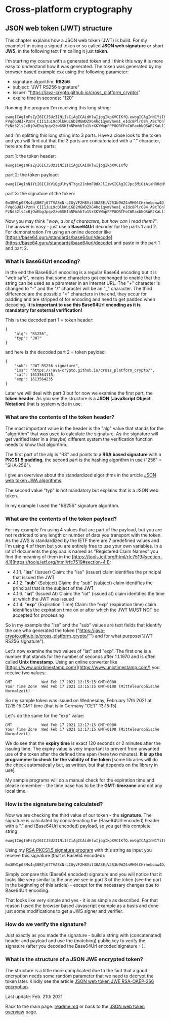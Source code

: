 # Cross-platform cryptography

## JSON web token (JWT) structure

This chapter explains how a JSON web token (JWT) is build. For my example I'm using a signed token or so called **JSON web signature** or short **JWS**, in the following text I'm calling it just **token**.

I'm starting my course with a generated token and I think this way it is more easy to understand how it was generated. The token was generated by my browser based example [xxx](xxx) using the following parameter:

* signature algorithm: **RS256**
* subject: "JWT RS256 signature"
* issuer: "https://java-crypto.github.io/cross_platform_crypto/"
* expire time in seconds: "120"

Running the program I'm receiving this long string:

```plaintext
ewogICAgImFsZyI6ICJSUzI1NiIsCiAgICAidHlwIjogIkpXVCIKfQ.ewogICAgInN1YiI6ICJKV1QgUlMyNTYgc2lnbmF0dXJlIiwKICAgICJpc3MiOiAiaHR0cHM6Ly9qYXZhLWNyeXB0by5naXRodWIuaW8vY3Jvc3NfcGxhdGZvcm1fY3J5cHRvLyIsCiAgICAiaWF0IjogMTYxMzU2NDExNSwKICAgICJleHAiOiAxNjEzNTY0MjM1Cn0.0m3BW1p03Ms4qS0B7j67TVA8xNrLIGyVF2H8Vit30ABEiV2S3b9WZ4nMH0lCHrhebonw4D_tFf3slpWFkGl3aA5M_RmdbugcgulKl1EZFZL_j4l3bOvMvSZf2orXHdEx0r0vGHd0OM2D_oF97mfGyw0nvMZrDwosNqdEkzEsnvr9N-FVqdGUdJkPznH_CII1JuL9cQlkWuiGD2MGWDZXG4hq1qymVhem1_eIdc8PlrO84_A9cTOnlsJI5FxaUrMtfEuDwvrstZiKN-PzNd32lsJxBjOwEbgJpqv2zw6SKfnNMmhbTu1VrXKYWapFPPUORfFoCWRaxbNQSWR2KaLlIQ

```

and I'm splitting this long string into 3 parts. Have a close look to the token and you will find out that the 3 parts are concatenated with a "." character, here are the three parts:

part 1: the token header:
```plaintext
ewogICAgImFsZyI6ICJSUzI1NiIsCiAgICAidHlwIjogIkpXVCIKfQ
```

part 2: the token payload:
```plaintext
ewogICAgInN1YiI6ICJKV1QgUlMyNTYgc2lnbmF0dXJlIiwKICAgICJpc3MiOiAiaHR0cHM6Ly9qYXZhLWNyeXB0by5naXRodWIuaW8vY3Jvc3NfcGxhdGZvcm1fY3J5cHRvLyIsCiAgICAiaWF0IjogMTYxMzU2NDExNSwKICAgICJleHAiOiAxNjEzNTY0MjM1Cn0
```

part 3: the signature of the token:
```plaintext
0m3BW1p03Ms4qS0B7j67TVA8xNrLIGyVF2H8Vit30ABEiV2S3b9WZ4nMH0lCHrhebonw4D_tFf3slpWFkGl3aA5M_RmdbugcgulKl1EZFZL_j4l3bOvMvSZf2orXHdEx0r0vGHd0OM2D_oF97mfGyw0nvMZrDwosNqdEkzEsnvr9N-FVqdGUdJkPznH_CII1JuL9cQlkWuiGD2MGWDZXG4hq1qymVhem1_eIdc8PlrO84_A9cTOnlsJI5FxaUrMtfEuDwvrstZiKN-PzNd32lsJxBjOwEbgJpqv2zw6SKfnNMmhbTu1VrXKYWapFPPUORfFoCWRaxbNQSWR2KaLlIQ
```

Now you may think "*wow, a lot of characters, but how can I read them?*". The answer is easy - just use a **Base64Url** decoder for the parts 1 and 2. For demonstration I'm using an online decoder like [https://base64.guru/standards/base64url/decode](https://base64.guru/standards/base64url/decode) and paste in the part 1 and part 2.

### What is Base64Url encoding?

In the end the Base64Url encoding is a regular Base64 encoding but it is "web safe", means that some characters got exchanged to enable that the string can be used as a parameter in an internet URL. The "+" character is changed to "-" and the "/" character will be an "_" character. The third difference are the possible "=" characters in the end, they occur for padding and are stripped of for encoding and need to get padded when decoding. **It is important to use this Base64Url encoding as it is mandatory for external verification!**

This is the decoded part 1 = token header:
```plaintext
{
    "alg": "RS256",
    "typ": "JWT"
}
```

and here is the decoded part 2 = token payload:
```plaintext
{
    "sub": "JWT RS256 signature",
    "iss": "https://java-crypto.github.io/cross_platform_crypto/",
    "iat": 1613564115,
    "exp": 1613564235
}
```

Later we will deal with part 3 but for now we examine the first part, the **token header**. As you see the structure is a **JSON** (**JavaScript Object Notation**) that is system wide in use.

### What are the contents of the token header?

The most important value in the header is the "alg" value that stands for the "algorithm" that was used to calculate the signature. As the signature will get verified later in a (maybe) different system the verification function needs to know that algorithm. 

The first part of the alg is "RS" and points to a **RSA based signature** with a **PKCS1.5 padding**, the second part is the hashing algorithm in use ("256" = "SHA-256").

I give an overview about the standardized algorithms in the article [JSON web token JWA algorithms](json_web_token_jwa_algorithms.md).

The second value "typ" is not mandatory but explains that is a JSON web token.

In my example I used the "RS256" signature algorithm.

### What are the contents of the token payload?

For my example I'm using 4 values that are part of the payload, but you are not restricted to any length or number of data you transport with the token. As the JWS is standardized by the IETF there are 7 predefined values  and I'm using 4 of them but you are entirely free to use your own variables. In a lot of documents the payload is named as "Registered Claim Names" you find the meaning of them in the [https://tools.ietf.org/html/rfc7519#section-4.1](https://tools.ietf.org/html/rfc7519#section-4.1):

* 4.1.1. "**iss**" (Issuer) Claim: the "iss" (issuer) claim identifies the principal that issued the JWT
* 4.1.2. "**sub**" (Subject) Claim: the "sub" (subject) claim identifies the principal that is the  subject of the JWT
* 4.1.6. "**iat**" (Issued At) Claim: the "iat" (issued at) claim identifies the time at which the JWT was issued
* 4.1.4. "**exp**" (Expiration Time) Claim: the "exp" (expiration time) claim identifies the expiration time on or after which the JWT MUST NOT be accepted for processing

So in my example the "iss" and the "sub" values are text fields that identify the one who generated the token ("https://java-crypto.github.io/cross_platform_crypto/"") and for what purpose("JWT RS256 signature").

Let's now examine the two values of "iat" and "exp". The first one is a number that stands for the number of seconds after 1.1.1970 and is often called **Unix timestamp**. Using an online converter like [https://www.unixtimestamp.com/](https://www.unixtimestamp.com/) you receive two values:

```plaintext
GMT 	        Wed Feb 17 2021 12:15:15 GMT+0000
Your Time Zone 	Wed Feb 17 2021 13:15:15 GMT+0100 (Mitteleuropäische Normalzeit)
```

So my sample token was issued on Wednesday, February 17th 2021 at 12:15:15 GMT time (that is in Germany "CET" 13:15:15).

Let's do the same for the "exp" value:

```plaintext
GMT 	        Wed Feb 17 2021 12:17:15 GMT+0000
Your Time Zone 	Wed Feb 17 2021 13:17:15 GMT+0100 (Mitteleuropäische Normalzeit)
```

We do see that the **expiry time** is exact 120 seconds or 2 minutes after the issuing time. The expiry value is very important to prevent from unwanted use of the token after the defined time span (here two minutes). **It is up the programmer to check for the validity of the token** [some libraries will do the check automatically but, as written, but that depends on the library in use].

My sample programs will do a manual check for the expiration time and please remember - the time base has to be the **GMT-timezone** and not any local time.

### How is the signature being calculated?

Now we are checking the third value of our token - the **signature**. The signature is calculated by concatenating the (Base64Url encoded) header with a "." and (Base64Url encoded) payload, so you get this complete string:

```plaintext
ewogICAgImFsZyI6ICJSUzI1NiIsCiAgICAidHlwIjogIkpXVCIKfQ.ewogICAgInN1YiI6ICJKV1QgUlMyNTYgc2lnbmF0dXJlIiwKICAgICJpc3MiOiAiaHR0cHM6Ly9qYXZhLWNyeXB0by5naXRodWIuaW8vY3Jvc3NfcGxhdGZvcm1fY3J5cHRvLyIsCiAgICAiaWF0IjogMTYxMzU2NDExNSwKICAgICJleHAiOiAxNjEzNTY0MjM1Cn0

```

Using my [RSA PKCS1.5 signature program](https://java-crypto.github.io/cross_platform_crypto/RsaSignatureString/rsasignaturestringsign.html) with this string as input you receive this signature (that is Base64 encoded):

```plaintext
0m3BW1p03Ms4qS0B7j67TVA8xNrLIGyVF2H8Vit30ABEiV2S3b9WZ4nMH0lCHrhebonw4D/tFf3slpWFkGl3aA5M/RmdbugcgulKl1EZFZL/j4l3bOvMvSZf2orXHdEx0r0vGHd0OM2D/oF97mfGyw0nvMZrDwosNqdEkzEsnvr9N+FVqdGUdJkPznH/CII1JuL9cQlkWuiGD2MGWDZXG4hq1qymVhem1/eIdc8PlrO84/A9cTOnlsJI5FxaUrMtfEuDwvrstZiKN+PzNd32lsJxBjOwEbgJpqv2zw6SKfnNMmhbTu1VrXKYWapFPPUORfFoCWRaxbNQSWR2KaLlIQ==

```

Simply compare this (Base64 encoded) signature and you will notice that it looks like very similar to the one we see in part 3 of the token (see the part in the beginning of this article) - except for the necessary changes due to Base64Url encoding.

That looks like very simple and yes - it is as simple as described. For that reason I used the browser based Javascript example as a basis and done just some modifications to get a JWS signer and verifier.

### How do we verify the signature?

Just exactly as you made the signature - build a string with (concatenated) header and payload and use the (matching) public key to verify the signature (after you decoded the Base64Url encoded signature :-).

### What is the structure of a JSON JWE encrypted token?

The structure is a little more complicated due to the fact that a good encryption needs some random parameter that we need to decrypt the token later. Kindly see the article [JSON web token JWE RSA-OAEP-256 encryption](json_web_token_jwe_rsa_oaep_256_encryption.md).

Last update: Feb. 21th 2021

Back to the main page: [readme.md](../readme.md) or back to the [JSON web token overview](json_web_token_overview.md) page.
